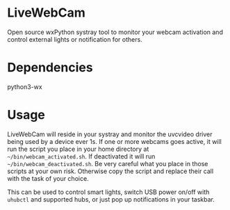 # LiveWebCam
Open source wxPython systray tool to monitor your webcam activation and control external lights or notification for others.

# Dependencies
python3-wx

# Usage
LiveWebCam will reside in your systray and monitor the uvcvideo driver being used by a device ever 1s.  If one or more webcams goes active, it will run the script you place in your home directory at `~/bin/webcam_activated.sh`.  If deactivated it will run `~/bin/webcam_deactivated.sh`.  Be very careful what you place in those scripts at your own risk.  Otherwise copy the script and replace their call with the task of your choice.

This can be used to control smart lights, switch USB power on/off with `uhubctl` and supported hubs, or just pop up notifications in your taskbar.
